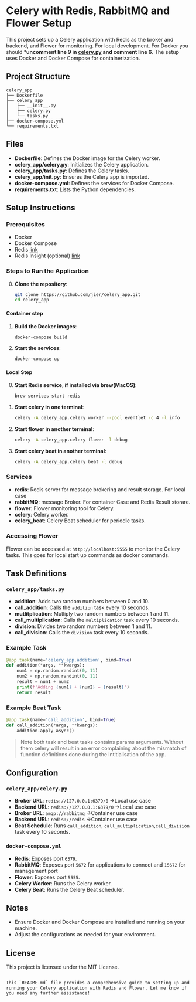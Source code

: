 # Celery with Redis, RabbitMQ and Flower Setup

This project sets up a Celery application with Redis as the broker and backend, and Flower for monitoring. For local development. For Docker you should ***uncomment line 9 in [celery.py](/celery_app/celery.py) and comment line 6**. The setup uses Docker and Docker Compose for containerization.

## Project Structure

```tree
celery_app
├── Dockerfile
├── celery_app
│   ├── __init__.py
│   ├── celery.py
│   └── tasks.py
├── docker-compose.yml
└── requirements.txt
```

## Files

- **Dockerfile**: Defines the Docker image for the Celery worker.
- **celery_app/celery.py**: Initializes the Celery application.
- **celery_app/tasks.py**: Defines the Celery tasks.
- **celery_app/__init__.py**: Ensures the Celery app is imported.
- **docker-compose.yml**: Defines the services for Docker Compose.
- **requirements.txt**: Lists the Python dependencies.

## Setup Instructions

### Prerequisites

- Docker
- Docker Compose
- Redis [link](https://redis.io/docs/latest/operate/oss_and_stack/install/install-redis/)
- Redis Insight (optional) [link](https://redis.io/insight/)

### Steps to Run the Application

0. **Clone the repository**:
   ```sh
   git clone https://github.com/jier/celery_app.git
   cd celery_app
   ```
#### Container  step

1. **Build the Docker images**:
   ```sh
   docker-compose build
   ```

2. **Start the services**:
   ```sh
   docker-compose up
   ```

#### Local Step

0. **Start Redis service, if installed via brew(MacOS)**:
   ```sh
   brew services start redis
   ```

1. **Start celery in one terminal**:
   ```sh
   celery -A celery_app.celery worker --pool eventlet -c 4 -l info 
   ```
2. **Start flower in another terminal**:
   ```sh
   celery -A celery_app.celery flower -l debug
   ```
3. **Start celery beat in another terminal**:
   ```sh
   celery -A celery_app.celery beat -l debug
   ```

### Services

- **redis**: Redis server for message brokering and result storage. For local case
- **rabbitMQ**: message Broker. For container Case and Redis Result storare.
- **flower**: Flower monitoring tool for Celery.
- **celery**: Celery worker.
- **celery_beat**: Celery Beat scheduler for periodic tasks.

### Accessing Flower

Flower can be accessed at `http://localhost:5555` to monitor the Celery tasks. This goes for local start up commands as docker commands.

## Task Definitions

### `celery_app/tasks.py`

- **addition**: Adds two random numbers between 0 and 10.
- **call_addition**: Calls the `addition` task every 10 seconds.
-  **mutlitplication**: Mutliply two random numbers between 1 and 11.
- **call_multiplication**: Calls the `multiplication` task every 10 seconds.
- **division**: Divides two random numbers between 1 and 11.
- **call_division**: Calls the `division` task every 10 seconds.

### Example Task

```python
@app.task(name='celery_app.addition', bind=True)
def addition(*args, **kwargs):
    num1 = np.random.randint(0, 11)
    num2 = np.random.randint(0, 11)
    result = num1 + num2
    print(f'Adding {num1} + {num2} = {result}')
    return result
```

### Example Beat Task

```python
@app.task(name='call_addition', bind=True)
def call_addition(*args, **kwargs):
    addition.apply_async()
```
>Note both task and beat tasks contains params arguments. Without them celery will result in an error complaining about the mismatch of function definitions done during the intitialisation of the app.
## Configuration

### `celery_app/celery.py`

- **Broker URL**: `redis://127.0.0.1:6379/0` ->Local use case
- **Backend URL**: `redis://127.0.0.1:6379/0` ->Local use case
- **Broker URL**: `amqp://rabbitmq` ->Container use case
- **Backend URL**: `redis://redis` ->Container use case
- **Beat Schedule**: Runs `call_addition`, `call_multiplication`,`call_division` task every 10 seconds.

### `docker-compose.yml`

- **Redis**: Exposes port `6379`.
- **RabbitMQ**: Exposes port `5672` for applications to connect and `15672` for management port
- **Flower**: Exposes port `5555`.
- **Celery Worker**: Runs the Celery worker.
- **Celery Beat**: Runs the Celery Beat scheduler.

## Notes

- Ensure Docker and Docker Compose are installed and running on your machine.
- Adjust the configurations as needed for your environment.

## License

This project is licensed under the MIT License.
```

This `README.md` file provides a comprehensive guide to setting up and running your Celery application with Redis and Flower. Let me know if you need any further assistance!